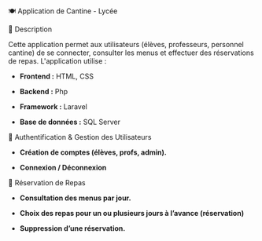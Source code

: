 🍽️ Application de Cantine - Lycée

📌 Description

Cette application permet aux utilisateurs (élèves, professeurs, personnel cantine) de se connecter, consulter les menus et effectuer des réservations de repas. 
L'application utilise :

- **Frontend :** HTML, CSS

- **Backend :** Php
  
- **Framework :** Laravel

- **Base de données :** SQL Server

🔑 Authentification & Gestion des Utilisateurs

- **Création de comptes (élèves, profs, admin).**

- **Connexion / Déconnexion**

📅 Réservation de Repas

- **Consultation des menus par jour.**

- **Choix des repas pour un ou plusieurs jours à l’avance (réservation)**

- **Suppression d’une réservation.**
